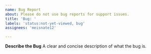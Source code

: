 ```yaml
---
name: Bug Report
about: Please do not use bug reports for support issues.
title: 'Bug: '
labels: 'status:not-yet-viewed, bug'
assignees: 'meisnate12'

---
```


<!---
THIS IS NOT THE PLACE TO ASK FOR SUPPORT! Please use [Discussions](https://github.com/meisnate12/EmbyAPI/discussions) for support issues.
--->

**Describe the Bug**
A clear and concise description of what the bug is.
